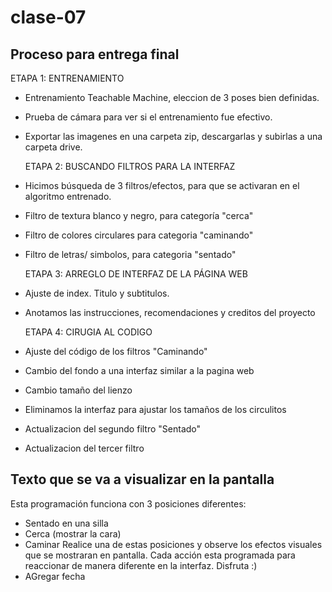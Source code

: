 # clase-07

## Proceso para entrega final
  ETAPA 1: ENTRENAMIENTO
* Entrenamiento Teachable Machine, eleccion de 3 poses bien definidas.
* Prueba de cámara para ver si el entrenamiento fue efectivo.
* Exportar las imagenes en una carpeta zip, descargarlas y subirlas a una carpeta drive.

  ETAPA 2: BUSCANDO FILTROS PARA LA INTERFAZ
* Hicimos búsqueda de 3 filtros/efectos, para que se activaran en el algoritmo entrenado.
* Filtro de textura blanco y negro, para categoría "cerca"
* Filtro de colores circulares para categoria "caminando"
* Filtro de letras/ simbolos, para categoria "sentado"

  ETAPA 3: ARREGLO DE INTERFAZ DE LA PÁGINA WEB
* Ajuste de index. Titulo y subtitulos.
* Anotamos las instrucciones, recomendaciones y creditos del proyecto

  ETAPA 4: CIRUGIA AL CODIGO
* Ajuste del código de los filtros "Caminando"
* Cambio del fondo a una interfaz similar a la pagina web
* Cambio tamaño del lienzo
* Eliminamos la interfaz para ajustar los tamaños de los circulitos 
* Actualizacion del segundo filtro "Sentado"
* Actualizacion del tercer filtro

## Texto que se va a visualizar en la pantalla
  Esta programación funciona con 3 posiciones diferentes:
  * Sentado en una silla
  * Cerca (mostrar la cara)
  * Caminar
  Realice una de estas posiciones y observe los efectos visuales que se mostraran en pantalla. Cada acción esta programada 
  para reaccionar de manera diferente en la interfaz. Disfruta :)
* AGregar fecha
  

